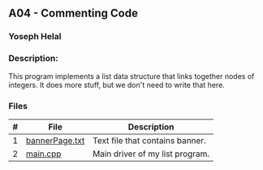 ## A04 - Commenting Code
### Yoseph Helal
### Description: 

This program implements a list data structure that links together nodes of integers. It does more stuff, but we don't need to write that here.

### Files

|   #   | File     | Description                      |
| :---: | -------- | -------------------------------- |
|   1   | [bannerPage.txt](https://github.com/tranvex/3013-Algorithms-Helal/blob/main/Assignments/A04/bannerPage.txt) | Text file that contains banner.|
|   2   | [main.cpp](https://github.com/tranvex/3013-Algorithms-Helal/blob/main/Assignments/A04/main.cpp) | Main driver of my list program.|

